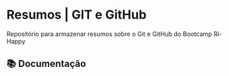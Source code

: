 # Resumos | GIT e GitHub

Repositório para armazenar resumos sobre o Git e GitHub do Bootcamp Ri-Happy

## 📚 Documentação
